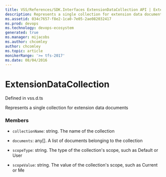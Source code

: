 ```yaml
---
title: VSS/References/SDK.Interfaces ExtensionDataCollection API | Extensions for Azure DevOps Services
description: Represents a single collection for extension data documents
ms.assetid: 034c7657-f8e2-1ca0-7e05-2ae082032417
ms.prod: devops
ms.technology: devops-ecosystem
generated: true
ms.manager: mijacobs
ms.author: chcomley
author: chcomley
ms.topic: article
monikerRange: '>= tfs-2017'
ms.date: 08/04/2016
---
```


# ExtensionDataCollection

Defined in vss.d.ts


Represents a single collection for extension data documents 

### Members

* `collectionName`: string. The name of the collection

* `documents`: any[]. A list of documents belonging to the collection

* `scopeType`: string. The type of the collection&#x27;s scope, such as Default or User

* `scopeValue`: string. The value of the collection&#x27;s scope, such as Current or Me

